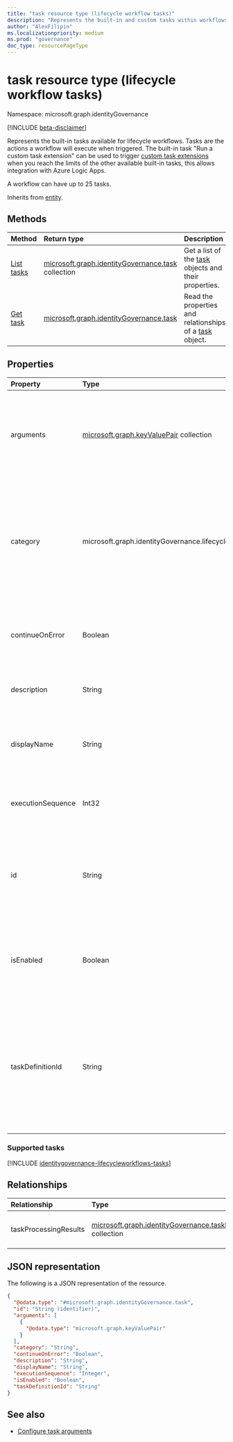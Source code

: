 ```yaml
---
title: "task resource type (lifecycle workflow tasks)"
description: "Represents the built-in and custom tasks within workflows in Azure AD Lifecycle Workflows."
author: "AlexFilipin"
ms.localizationpriority: medium
ms.prod: "governance"
doc_type: resourcePageType
---
```


# task resource type (lifecycle workflow tasks)

Namespace: microsoft.graph.identityGovernance

[!INCLUDE [beta-disclaimer](../../includes/beta-disclaimer.md)]

Represents the built-in tasks available for lifecycle workflows. Tasks are the actions a workflow will execute when triggered. The built-in task "Run a custom task extension" can be used to trigger [custom task extensions](../resources/identitygovernance-customtaskextension.md) when you reach the limits of the other available built-in tasks, this allows integration with Azure Logic Apps.

A workflow can have up to 25 tasks.

Inherits from [entity](../resources/entity.md).

## Methods

|Method|Return type|Description|
|:---|:---|:---|
|[List tasks](../api/identitygovernance-workflow-list-task.md)|[microsoft.graph.identityGovernance.task](../resources/identitygovernance-task.md) collection|Get a list of the [task](../resources/identitygovernance-task.md) objects and their properties.|
|[Get task](../api/identitygovernance-task-get.md)|[microsoft.graph.identityGovernance.task](../resources/identitygovernance-task.md)|Read the properties and relationships of a [task](../resources/identitygovernance-task.md) object.|


## Properties

|Property|Type|Description|
|:---|:---|:---|
|arguments|[microsoft.graph.keyValuePair](../resources/keyvaluepair.md) collection|Arguments included within the task. <br/> For guidance to configure this property, see [Configure the arguments for built-in Lifecycle Workflow tasks](/graph/identitygovernance-lifecycleworkflows-task-arguments). Required.|
|category|microsoft.graph.identityGovernance.lifecycleTaskCategory|The category of the task. The possible values are: `joiner`, `leaver`, `unknownFutureValue`. This property is multi-valued and the same task can apply to both `joiner` and `leaver` categories.<br><br>Supports `$filter`(`eq`, `ne`).|
|continueOnError|Boolean|A boolean value that determines if the failure of this task stops the subsequent workflows from running. Optional.|
|description|String|A string that describes the purpose of the task for administrative use. Optional.|
|displayName|String|A unique string that identifies the task. Required.<br><br>Supports `$filter`(`eq`, `ne`) and `orderBy`.|
|executionSequence|Int32|An integer that states in what order the task will run in a workflow.<br><br>Supports `$orderby`.|
|id|String|Identifier used for individually addressing a specific task. Inherited from [entity](../resources/entity.md).<br><br>Supports `$filter`(`eq`, `ne`) and `$orderby`.|
|isEnabled|Boolean|A boolean value that denotes whether the task is set to run or not. Optional.<br><br>Supports `$filter`(`eq`, `ne`) and `orderBy`.|
|taskDefinitionId|String|A unique template identifier for the task. For more information about the tasks that Lifecycle Workflows currently supports and their unique identifiers, see [supported tasks](../resources/identitygovernance-task.md#supported-tasks). Required.<br><br>Supports `$filter`(`eq`, `ne`).|

### Supported tasks

[!INCLUDE [identitygovernance-lifecycleworkflows-tasks](~/../azure_docs/includes/lifecycle-workflows-tasks-table.md)]

## Relationships

|Relationship|Type|Description|
|:---|:---|:---|
|taskProcessingResults|[microsoft.graph.identityGovernance.taskProcessingResult](../resources/identitygovernance-taskprocessingresult.md) collection|The result of processing the task.|

## JSON representation

The following is a JSON representation of the resource.
<!-- {
  "blockType": "resource",
  "keyProperty": "id",
  "@odata.type": "microsoft.graph.identityGovernance.task",
  "baseType": "microsoft.graph.entity",
  "openType": false
}
-->
``` json
{
  "@odata.type": "#microsoft.graph.identityGovernance.task",
  "id": "String (identifier)",
  "arguments": [
    {
      "@odata.type": "microsoft.graph.keyValuePair"
    }
  ],
  "category": "String",
  "continueOnError": "Boolean",
  "description": "String",
  "displayName": "String",
  "executionSequence": "Integer",
  "isEnabled": "Boolean",
  "taskDefinitionId": "String"
}
```

## See also

+ [Configure task arguments](/graph/identitygovernance-lifecycleworkflows-task-arguments)


<!-- {
  "type": "#page.annotation",
  "section": "documentation",
  "suppressions": [
    "Error: /resources/identitygovernance-task.md:\r\n    Exception processing links.\r\n    Link Definition was null. Link text: !INCLUDE [identitygovernance-lifecycleworkflows-tasks](~/../azure_docs/includes/lifecycle-workflows-tasks-table.md) (Parameter 'Definition')"
  ]
} -->